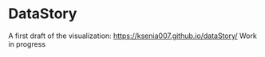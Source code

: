 # DataStory

A first draft of the visualization: https://ksenia007.github.io/dataStory/
Work in progress
